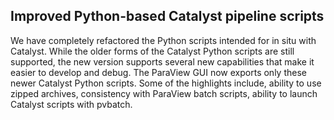 ## Improved Python-based Catalyst pipeline scripts

We have completely refactored the Python scripts intended for in situ with Catalyst. While the
older forms of the Catalyst Python scripts are still supported, the new version supports
several new capabilities that make it easier to develop and debug. The ParaView GUI now exports
only these newer Catalyst Python scripts. Some of the highlights include, ability to use zipped
archives, consistency with ParaView batch scripts, ability to launch Catalyst scripts with pvbatch.
